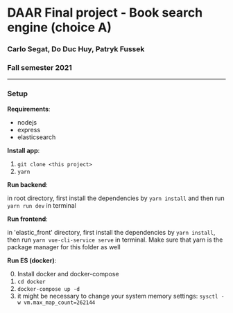 # DAAR Final project - Book search engine (choice A)
### Carlo Segat, Do Duc Huy, Patryk Fussek
### Fall semester 2021
---
### Setup

**Requirements**:
- nodejs
- express
- elasticsearch

**Install app**:
1. `git clone <this project>`
2. `yarn`

**Run backend**:

in root directory, first install the dependencies by `yarn install` and then run `yarn run dev` in terminal

**Run frontend**:

in 'elastic_front' directory, first install the dependencies by `yarn install`, then run `yarn vue-cli-service serve` in terminal. Make sure that yarn is the package manager for this folder as well

**Run ES (docker)**:

0. Install docker and docker-compose
1. `cd docker`
2. `docker-compose up -d`
3. it might be necessary to change your system memory settings: `sysctl -w vm.max_map_count=262144`